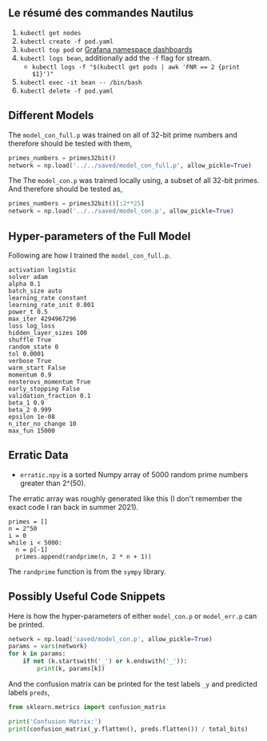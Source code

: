 ## Le résumé des commandes Nautilus

1. `kubectl get nodes`
2. `kubectl create -f pod.yaml`
3. `kubectl top pod` or [Grafana namespace dashboards](https://grafana.nrp-nautilus.io/d/85a562078cdf77779eaa1add43ccec1e/kubernetes-compute-resources-namespace-pods.)
4. `kubectl logs bean`, additionally add the `-f` flag for stream.
    - `kubectl logs -f "$(kubectl get pods | awk 'FNR == 2 {print $1}')"`
5. `kubectl exec -it bean -- /bin/bash`
6. `kubectl delete -f pod.yaml`

## Different Models

The `model_con_full.p` was trained on all of 32-bit prime numbers and
therefore should be tested with them,

```python
primes_numbers = primes32bit()
network = np.load('../../saved/model_con_full.p', allow_pickle=True)
```

The The `model_con.p` was trained locally using, a subset of all
32-bit primes. And therefore should be tested as,

```python
primes_numbers = primes32bit()[:2**25]
network = np.load('../../saved/model_con.p', allow_pickle=True)
```
## Hyper-parameters of the Full Model

Following are how I trained the `model_con_full.p`.

```
activation logistic
solver adam
alpha 0.1
batch_size auto
learning_rate constant
learning_rate_init 0.001
power_t 0.5
max_iter 4294967296
loss log_loss
hidden_layer_sizes 100
shuffle True
random_state 0
tol 0.0001
verbose True
warm_start False
momentum 0.9
nesterovs_momentum True
early_stopping False
validation_fraction 0.1
beta_1 0.9
beta_2 0.999
epsilon 1e-08
n_iter_no_change 10
max_fun 15000
```

## Erratic Data

- `erratic.npy` is a sorted Numpy array of 5000 random prime numbers
  greater than 2^(50).

The erratic array was roughly generated like this (I don't remember
the exact code I ran back in summer 2021).

```
primes = []
n = 2^50
i = 0
while i < 5000:
  n = p[-1]
  primes.append(randprime(n, 2 * n + 1))
```

The `randprime` function is from the `sympy` library.

## Possibly Useful Code Snippets

Here is how the hyper-parameters of either `model_con.p` or
`model_err.p` can be printed.

```python
network = np.load('saved/model_con.p', allow_pickle=True)
params = vars(network)
for k in params:
    if not (k.startswith('_') or k.endswith('_')):
        print(k, params[k])
```

And the confusion matrix can be printed for the test labels `_y` and
predicted labels `preds`,

```python
from sklearn.metrics import confusion_matrix

print('Confusion Matrix:')
print(confusion_matrix(_y.flatten(), preds.flatten()) / total_bits)
```

